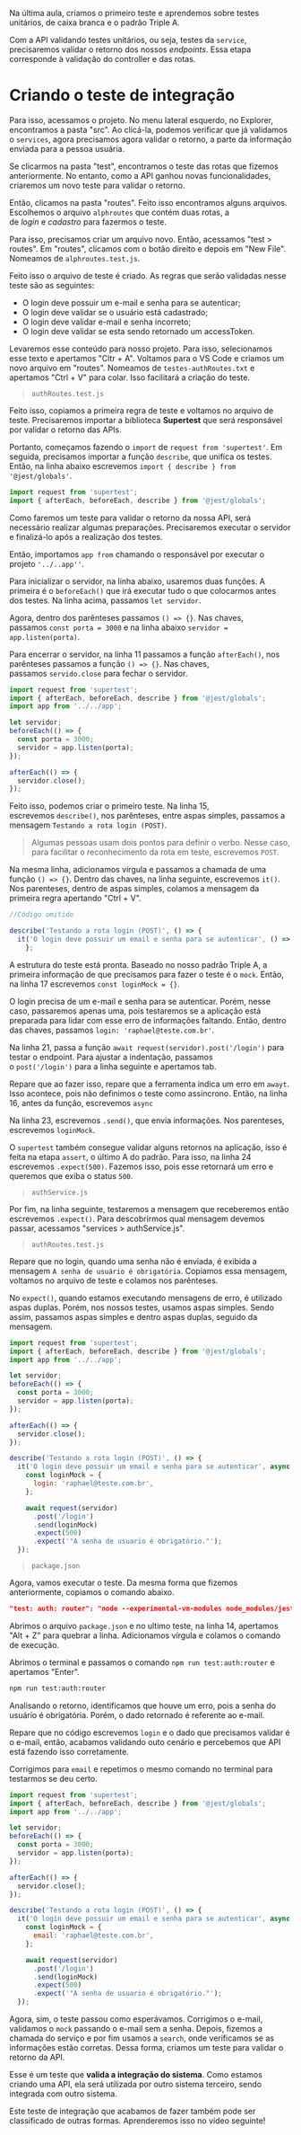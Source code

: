 Na última aula, criamos o primeiro teste e aprendemos sobre testes unitários, de caixa branca e o padrão Triple A.

Com a API validando testes unitários, ou seja, testes da `service`, precisaremos validar o retorno dos nossos _endpoints_. Essa etapa corresponde à validação do controller e das rotas.

# Criando o teste de integração

Para isso, acessamos o projeto. No menu lateral esquerdo, no Explorer, encontramos a pasta "src". Ao clicá-la, podemos verificar que já validamos o `services`, agora precisamos agora validar o retorno, a parte da informação enviada para a pessoa usuária.

Se clicarmos na pasta "test", encontramos o teste das rotas que fizemos anteriormente. No entanto, como a API ganhou novas funcionalidades, criaremos um novo teste para validar o retorno.

Então, clicamos na pasta "routes". Feito isso encontramos alguns arquivos. Escolhemos o arquivo `alphroutes` que contém duas rotas, a de _login_ e _cadastro_ para fazermos o teste.

Para isso, precisamos criar um arquivo novo. Então, acessamos "test > routes". Em "routes", clicamos com o botão direito e depois em "New File". Nomeamos de `alphroutes.test.js`.

Feito isso o arquivo de teste é criado. As regras que serão validadas nesse teste são as seguintes:

- O login deve possuir um e-mail e senha para se autenticar;
- O login deve validar se o usuário está cadastrado;
- O login deve validar e-mail e senha incorreto;
- O login deve validar se esta sendo retornado um accessToken.

Levaremos esse conteúdo para nosso projeto. Para isso, selecionamos esse texto e apertamos "Cltr + A". Voltamos para o VS Code e criamos um novo arquivo em "routes". Nomeamos de `testes-authRoutes.txt` e apertamos "Ctrl + V" para colar. Isso facilitará a criação do teste.

> `authRoutes.test.js`

Feito isso, copiamos a primeira regra de teste e voltamos no arquivo de teste. Precisaremos importar a biblioteca **Supertest** que será responsável por validar o retorno das APIs.

Portanto, começamos fazendo o `import` de `request from 'supertest'`. Em seguida, precisamos importar a função `describe`, que unifica os testes. Então, na linha abaixo escrevemos `import { describe } from '@jest/globals'`.

```javascript
import request from 'supertest';
import { afterEach, beforeEach, describe } from '@jest/globals';
```

Como faremos um teste para validar o retorno da nossa API, será necessário realizar algumas preparações. Precisaremos executar o servidor e finalizá-lo após a realização dos testes.

Então, importamos `app from` chamando o responsável por executar o projeto `'../..app''`.

Para inicializar o servidor, na linha abaixo, usaremos duas funções. A primeira é o `beforeEach()` que irá executar tudo o que colocarmos antes dos testes. Na linha acima, passamos `let servidor`.

Agora, dentro dos parênteses passamos `() => {}`. Nas chaves, passamos `const porta = 3000` e na linha abaixo `servidor = app.listen(porta)`.

Para encerrar o servidor, na linha 11 passamos a função `afterEach()`, nos parênteses passamos a função `() => {}`. Nas chaves, passamos `servido.close` para fechar o servidor.

```javascript
import request from 'supertest';
import { afterEach, beforeEach, describe } from '@jest/globals';
import app from '../../app';

let servidor;
beforeEach(() => {
  const porta = 3000;
  servidor = app.listen(porta);
});

afterEach(() => {
  servidor.close();
});
```

Feito isso, podemos criar o primeiro teste. Na linha 15, escrevemos `describe()`, nos parênteses, entre aspas simples, passamos a mensagem `Testando a rota login (POST)`.

> Algumas pessoas usam dois pontos para definir o verbo. Nesse caso, para facilitar o reconhecimento da rota em teste, escrevemos `POST`.

Na mesma linha, adicionamos vírgula e passamos a chamada de uma função `() => {}`. Dentro das chaves, na linha seguinte, escrevemos `it()`. Nos parenteses, dentro de aspas simples, colamos a mensagem da primeira regra apertando "Ctrl + V".

```javascript
//Código omitido

describe('Testando a rota login (POST)', () => {
  it('O login deve possuir um email e senha para se autenticar', () => {
    };
```

A estrutura do teste está pronta. Baseado no nosso padrão Triple A, a primeira informação de que precisamos para fazer o teste é o `mock`. Então, na linha 17 escrevemos `const loginMock = {}`.

O login precisa de um e-mail e senha para se autenticar. Porém, nesse caso, passaremos apenas uma, pois testaremos se a aplicação está preparada para lidar com esse erro de informações faltando. Então, dentro das chaves, passamos `login: 'raphael@teste.com.br'`.

Na linha 21, passa a função `await request(servidor).post('/login')` para testar o endpoint. Para ajustar a indentação, passamos o `post('/login')` para a linha seguinte e apertamos tab.

Repare que ao fazer isso, repare que a ferramenta indica um erro em `awayt`. Isso acontece, pois não definimos o teste como assíncrono. Então, na linha 16, antes da função, escrevemos `async`

Na linha 23, escrevemos `.send()`, que envia informações. Nos parenteses, escrevemos `loginMock`.

O `supertest` também consegue validar alguns retornos na aplicação, isso é feita na etapa `assert`, o último A do padrão. Para isso, na linha 24 escrevemos `.expect(500)`. Fazemos isso, pois esse retornará um erro e queremos que exiba o status `500`.

> `authService.js`

Por fim, na linha seguinte, testaremos a mensagem que receberemos então escrevemos `.expect()`. Para descobrirmos qual mensagem devemos passar, acessamos "services > authService.js".

> `authRoutes.test.js`

Repare que no login, quando uma senha não é enviada, é exibida a mensagem `A senha de usuário é obrigatória`. Copiamos essa mensagem, voltamos no arquivo de teste e colamos nos parênteses.

No `expect()`, quando estamos executando mensagens de erro, é utilizado aspas duplas. Porém, nos nossos testes, usamos aspas simples. Sendo assim, passamos aspas simples e dentro aspas duplas, seguido da mensagem.

```javascript
import request from 'supertest';
import { afterEach, beforeEach, describe } from '@jest/globals';
import app from '../../app';

let servidor;
beforeEach(() => {
  const porta = 3000;
  servidor = app.listen(porta);
});

afterEach(() => {
  servidor.close();
});

describe('Testando a rota login (POST)', () => {
  it('O login deve possuir um email e senha para se autenticar', async () => {
    const loginMock = {
      login: 'raphael@teste.com.br',
    };

    await request(servidor)
      .post('/login')
      .send(loginMock)
      .expect(500)
      .expect('"A senha de usuario é obrigatório."');
  });
```

> `package.json`

Agora, vamos executar o teste. Da mesma forma que fizemos anteriormente, copiamos o comando abaixo.

```json
"test: auth: router": "node --experimental-vm-modules node_modules/jest/bin/jest.js testPathPattern=src/test/routes/authRoutes.test.js"
```

Abrimos o arquivo `package.json` e no ultimo teste, na linha 14, apertamos "Alt + Z" para quebrar a linha. Adicionamos vírgula e colamos o comando de execução.

Abrimos o terminal e passamos o comando `npm run test:auth:router` e apertamos "Enter".

```bash
npm run test:auth:router
```

Analisando o retorno, identificamos que houve um erro, pois a senha do usuário é obrigatória. Porém, o dado retornado é referente ao e-mail.

Repare que no código escrevemos `login` e o dado que precisamos validar é o e-mail, então, acabamos validando outo cenário e percebemos que API está fazendo isso corretamente.

Corrigimos para `email` e repetimos o mesmo comando no terminal para testarmos se deu certo.

```javascript
import request from 'supertest';
import { afterEach, beforeEach, describe } from '@jest/globals';
import app from '../../app';

let servidor;
beforeEach(() => {
  const porta = 3000;
  servidor = app.listen(porta);
});

afterEach(() => {
  servidor.close();
});

describe('Testando a rota login (POST)', () => {
  it('O login deve possuir um email e senha para se autenticar', async () => {
    const loginMock = {
      email: 'raphael@teste.com.br',
    };

    await request(servidor)
      .post('/login')
      .send(loginMock)
      .expect(500)
      .expect('"A senha de usuario é obrigatório."');
  });
```

Agora, sim, o teste passou como esperávamos. Corrigimos o e-mail, validamos o `mock` passando o e-mail sem a senha. Depois, fizemos a chamada do serviço e por fim usamos a `search`, onde verificamos se as informações estão corretas. Dessa forma, criamos um teste para validar o retorno da API.

Esse é um teste que **valida a integração do sistema**. Como estamos criando uma API, ela será utilizada por outro sistema terceiro, sendo integrada com outro sistema.

Este teste de integração que acabamos de fazer também pode ser classificado de outras formas. Aprenderemos isso no vídeo seguinte!